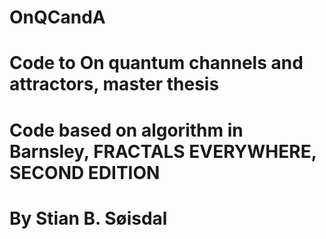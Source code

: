 # OnQCandA
# Code to On quantum channels and attractors, master thesis
# Code based on algorithm in Barnsley, FRACTALS EVERYWHERE, SECOND EDITION
# By Stian B. Søisdal
